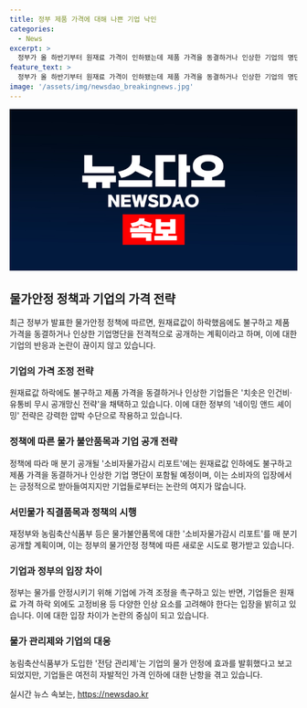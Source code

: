 ```yaml
---
title: 정부 제품 가격에 대해 나쁜 기업 낙인
categories:
  - News
excerpt: >
  정부가 올 하반기부터 원재료 가격이 인하됐는데 제품 가격을 동결하거나 인상한 기업의 명단을 전격 공개한다. 네이밍 앤드 셰이밍 전략 도입으로 소비자 물가감시 리포트를 매 분기 공개하고, 가격 동결한 기업 명단을 공개해 망신을 주는 계획이다. 이에 대한 기업의 반응과 정부의 목표인 2%대 초반의 소비자물가 상승률을 유도하는 계획 등이 포함된다.
feature_text: >
  정부가 올 하반기부터 원재료 가격이 인하됐는데 제품 가격을 동결하거나 인상한 기업의 명단을 전격 공개한다. 네이밍 앤드 셰이밍 전략 도입으로 소비자 물가감시 리포트를 매 분기 공개하고, 가격 동결한 기업 명단을 공개해 망신을 주는 계획이다. 이에 대한 기업의 반응과 정부의 목표인 2%대 초반의 소비자물가 상승률을 유도하는 계획 등이 포함된다.
image: '/assets/img/newsdao_breakingnews.jpg'
---
```


<p><img src="/assets/img/newsdao_breakingnews.jpg" alt="cryptoinkorea 속보" /></p>

<h2 data-ke-size="size26">물가안정 정책과 기업의 가격 전략</h2>

<p data-ke-size="size16">최근 정부가 발표한 물가안정 정책에 따르면, 원재료값이 하락했음에도 불구하고 제품 가격을 동결하거나 인상한 기업명단을 전격적으로 공개하는 계획이라고 하며, 이에 대한 기업의 반응과 논란이 끊이지 않고 있습니다.</p>

<h3 data-ke-size="size24">기업의 가격 조정 전략</h3>

<p data-ke-size="size16">원재료값 하락에도 불구하고 제품 가격을 동결하거나 인상한 기업들은 '치솟은 인건비·유통비 무시 공개망신 전략'을 채택하고 있습니다. 이에 대한 정부의 '네이밍 앤드 셰이밍' 전략은 강력한 압박 수단으로 작용하고 있습니다.</p>

<h3 data-ke-size="size24">정책에 따른 물가 불안품목과 기업 공개 전략</h3>

<p data-ke-size="size16">정책에 따라 매 분기 공개될 '소비자물가감시 리포트'에는 원재료값 인하에도 불구하고 제품 가격을 동결하거나 인상한 기업 명단이 포함될 예정이며, 이는 소비자의 입장에서는 긍정적으로 받아들여지지만 기업들로부터는 논란의 여지가 많습니다.</p>

<h3 data-ke-size="size24">서민물가 직결품목과 정책의 시행</h3>

<p data-ke-size="size16">재정부와 농림축산식품부 등은 물가불안품목에 대한 '소비자물가감시 리포트'를 매 분기 공개할 계획이며, 이는 정부의 물가안정 정책에 따른 새로운 시도로 평가받고 있습니다.</p>

<h3 data-ke-size="size24">기업과 정부의 입장 차이</h3>

<p data-ke-size="size16">정부는 물가를 안정시키기 위해 기업에 가격 조정을 촉구하고 있는 반면, 기업들은 원재료 가격 하락 외에도 고정비용 등 다양한 인상 요소를 고려해야 한다는 입장을 밝히고 있습니다. 이에 대한 입장 차이가 논란의 중심이 되고 있습니다.</p>

<h3 data-ke-size="size24">물가 관리제와 기업의 대응</h3>

<p data-ke-size="size16">농림축산식품부가 도입한 '전담 관리제'는 기업의 물가 안정에 효과를 발휘했다고 보고되었지만, 기업들은 여전히 자발적인 가격 인하에 대한 난항을 겪고 있습니다.</p>
실시간 뉴스 속보는, <a href="https://newsdao.kr" rel="dofollow">https://newsdao.kr</a>


